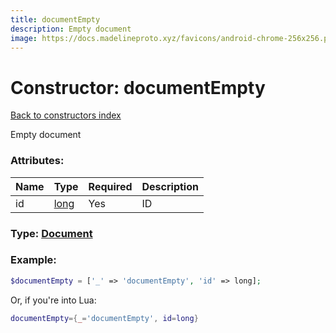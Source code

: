 ```yaml
---
title: documentEmpty
description: Empty document
image: https://docs.madelineproto.xyz/favicons/android-chrome-256x256.png
---
```

# Constructor: documentEmpty  
[Back to constructors index](index.md)



Empty document

### Attributes:

| Name     |    Type       | Required | Description |
|----------|---------------|----------|-------------|
|id|[long](../types/long.md) | Yes|ID|



### Type: [Document](../types/Document.md)


### Example:

```php
$documentEmpty = ['_' => 'documentEmpty', 'id' => long];
```  


Or, if you're into Lua:

```lua
documentEmpty={_='documentEmpty', id=long}

```


